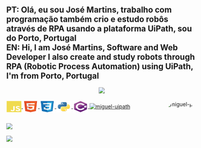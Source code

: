 ## PT: Olá, eu sou José Martins, trabalho com programação também crio e estudo robôs através de RPA usando a plataforma UiPath, sou do Porto, Portugal <br> EN: Hi, I am José Martins, Software and Web Developer I also create and study robots through RPA (Robotic Process Automation) using UiPath, I'm from Porto, Portugal 

<div align="center">
  <a href="https://github.com/jmiguelbmartins">
  <img height="180em" src="https://github-readme-stats.vercel.app/api?username=jmiguelbmartins&show_icons=true&theme=dracula&include_all_commits=true&count_private=true"/>
  <!--<img height="180em" src="https://github-readme-stats.vercel.app/api/top-langs/?username=jmiguelbmartins&layout=compact&langs_count=7&theme=dracula"/>-->
</div>
<div style="display: inline_block"><br>
  <img align="center" alt="miguel-Js" height="30" width="40" src="https://raw.githubusercontent.com/devicons/devicon/master/icons/javascript/javascript-plain.svg">
  <img align="center" alt="miguel-HTML" height="30" width="40" src="https://raw.githubusercontent.com/devicons/devicon/master/icons/html5/html5-original.svg">
  <img align="center" alt="miguel-CSS" height="30" width="40" src="https://raw.githubusercontent.com/devicons/devicon/master/icons/css3/css3-original.svg">
  <img align="center" alt="miguel-Python" height="30" width="40" src="https://raw.githubusercontent.com/devicons/devicon/master/icons/python/python-original.svg">
  <img align="center" alt="miguel-Csharp" height="30" width="40" src="https://raw.githubusercontent.com/devicons/devicon/master/icons/csharp/csharp-original.svg">
  <img align="center" alt="miguel-uipath" height="30" width="85" src="https://wikiimg.tojsiabtv.com/wikipedia/en/8/80/UiPath_2019_Corporate_Logo.png">
  <img align="right" alt="miguel-pic" height="150" style="border-radius:50px;" src="https://cdn.discordapp.com/attachments/702553574995132553/954879727804481606/baby_yoda.jpg">
</div>
  
  ##
 
<div> 
  <a href="https://instagram.com/omiguel_ofc" target="_blank"><img src="https://img.shields.io/badge/-Instagram-%23E4405F?style=for-the-badge&logo=instagram&logoColor=white" target="_blank"></a>
  
  <a href="https://www.linkedin.com/in/josembmartins/" target="_blank"><img src="https://img.shields.io/badge/-LinkedIn-%230077B5?style=for-the-badge&logo=linkedin&logoColor=white" target="_blank"></a>  
</div>
